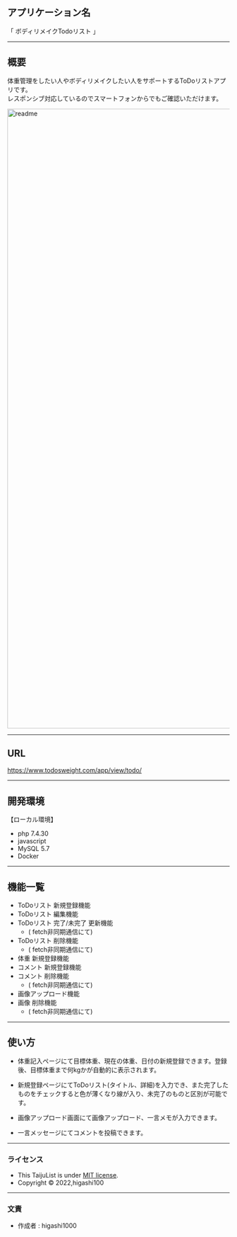 
## アプリケーション名
「 ボディリメイクTodoリスト 」
***
## 概要
体重管理をしたい人やボディリメイクしたい人をサポートするToDoリストアプリです。  
レスポンシブ対応しているのでスマートフォンからでもご確認いただけます。  

 <img width="1400" height="" alt="readme" src="https://user-images.githubusercontent.com/101165076/197324611-0dd748ee-7917-4e0e-8db5-7a9423d56c78.png">

---
## URL
https://www.todosweight.com/app/view/todo/

---
## 開発環境
【ローカル環境】
* php 7.4.30
* javascript
* MySQL 5.7
* Docker

---
## 機能一覧
* ToDoリスト 新規登録機能
* ToDoリスト 編集機能
* ToDoリスト 完了/未完了 更新機能 
  * ( fetch非同期通信にて)
* ToDoリスト 削除機能
  * ( fetch非同期通信にて)
* 体重 新規登録機能
* コメント 新規登録機能 
* コメント 削除機能
  * ( fetch非同期通信にて)
* 画像アップロード機能
* 画像 削除機能
  * ( fetch非同期通信にて)

---
## 使い方
* 体重記入ページにて目標体重、現在の体重、日付の新規登録できます。登録後、目標体重まで何kgかが自動的に表示されます。

* 新規登録ページにてToDoリスト(タイトル、詳細)を入力でき、また完了したものをチェックすると色が薄くなり線が入り、未完了のものと区別が可能です。

* 画像アップロード画面にて画像アップロード、一言メモが入力できます。

* 一言メッセージにてコメントを投稿できます。

---
### ライセンス
* This TaijuList is under [MIT license](http://TomoakiTANAKA.mit-license.org).
* Copyright © 2022,higashi100

---
### 文責
* 作成者 : higashi1000